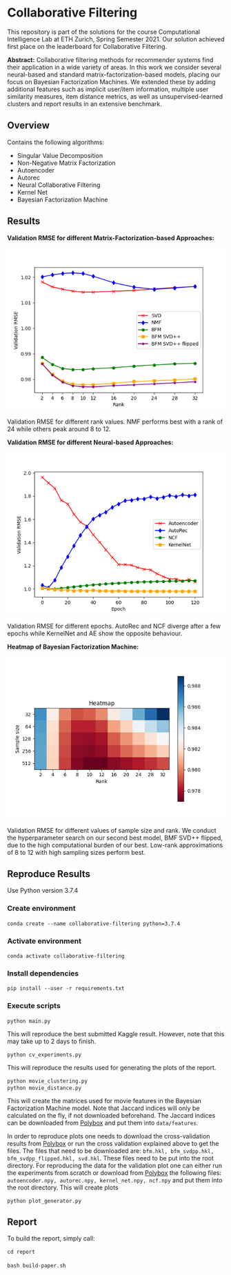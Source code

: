 # Collaborative Filtering

This repository is part of the solutions for the course Computational Intelligence Lab at ETH Zurich, Spring Semester
2021. Our solution achieved first place on the leaderboard for Collaborative Filtering.

__Abstract:__ Collaborative filtering methods for recommender systems find their application in a wide variety of areas.
In this work we consider several neural-based and standard matrix-factorization-based models, placing our focus on Bayesian Factorization Machines.
We extended these by adding additional features such as implicit user/item information, multiple user similarity measures, item distance metrics, as well as unsupervised-learned clusters and report results in an extensive benchmark.

## Overview

Contains the following algorithms:

- Singular Value Decomposition
- Non-Negative Matrix Factorization
- Autoencoder
- Autorec
- Neural Collaborative Filtering
- Kernel Net
- Bayesian Factorization Machine

## Results

__Validation RMSE for different Matrix-Factorization-based Approaches:__

![Validation RMSE for different Matrix-Factorization-based Approaches](https://github.com/RafaelSterzinger/CIL-Recommender-Systems/blob/main/report/figures/rank.png)

Validation RMSE for different rank values. NMF performs best with a rank of 24 while others peak around 8 to 12.

__Validation RMSE for different Neural-based Approaches:__

![Validation RMSE for different Neural-based Approaches](https://github.com/RafaelSterzinger/CIL-Recommender-Systems/blob/main/report/figures/validation_plot.png)

Validation RMSE for different epochs. AutoRec and NCF diverge after a few epochs while KernelNet and AE show the opposite behaviour.

__Heatmap of Bayesian Factorization Machine:__

![Heatmap of Bayesian Factorization Machine](https://github.com/RafaelSterzinger/CIL-Recommender-Systems/blob/main/report/figures/heatmap.png?raw=true)

Validation RMSE for different values of sample size and rank. We conduct the hyperparameter search on our second best model, BMF SVD++ flipped, due to the high computational burden of our best. Low-rank approximations of 8 to 12 with high sampling sizes perform best.

## Reproduce Results

Use Python version 3.7.4

### Create environment

    conda create --name collaborative-filtering python=3.7.4 

[comment]: <> (    python -m venv "collaborative-filtering")

### Activate environment

    conda activate collaborative-filtering

[comment]: <> (    source collaborative-filtering/bin/activate)

### Install dependencies

    pip install --user -r requirements.txt 

### Execute scripts

    python main.py

This will reproduce the best submitted Kaggle result. However, note that this may take up to 2 days to finish.

    python cv_experiments.py

This will reproduce the results used for generating the plots of the report.

    python movie_clustering.py
    python movie_distance.py

This will create the matrices used for movie features in the Bayesian Factorization Machine model. Note that Jaccard indices will only be calculated on the fly, if not downloaded beforehand. The Jaccard indices can be downloaded from [Polybox](https://polybox.ethz.ch/index.php/s/Ff7YPYEIHOHOGpD) and put them into `data/features`.

In order to reproduce plots one needs to download the cross-validation results from [Polybox](https://polybox.ethz.ch/index.php/s/Ff7YPYEIHOHOGpD) or run 
the cross validation explained above to get the files. 
The files that need to be downloaded are: `bfm.hkl, bfm_svdpp.hkl, bfm_svdpp_flipped.hkl, svd.hkl`. These files need to be put into the root directory.
For reproducing the data for the validation plot one can either run the experiments from scratch or download from [Polybox](https://polybox.ethz.ch/index.php/s/Ff7YPYEIHOHOGpD) the following files:
`autoencoder.npy, autorec.npy, kernel_net.npy, ncf.npy` and put them into the root directory.
This will create plots

    python plot_generator.py

## Report

To build the report, simply call:

    cd report

    bash build-paper.sh 

